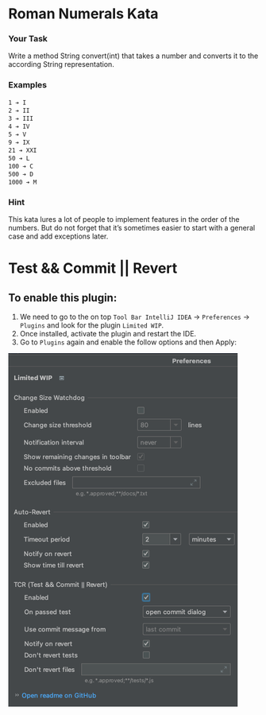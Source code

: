 # Roman Numerals Kata

### Your Task
Write a method String convert(int) that takes a number and converts it to the according String representation.

### Examples
```
1 ➔ I
2 ➔ II
3 ➔ III
4 ➔ IV
5 ➔ V
9 ➔ IX
21 ➔ XXI
50 ➔ L
100 ➔ C
500 ➔ D
1000 ➔ M
```

### Hint
This kata lures a lot of people to implement features in the order of the numbers. But do not forget that it’s sometimes easier to start with a general case and add exceptions later.

# Test && Commit || Revert
## To enable this plugin:
1. We need to go to the on top `Tool Bar IntelliJ IDEA` -> `Preferences` -> `Plugins` and look for the plugin `Limited WIP`.
2. Once installed, activate the plugin and restart the IDE.
3. Go to `Plugins` again and enable the follow options and then Apply:

![img.png](img.png)